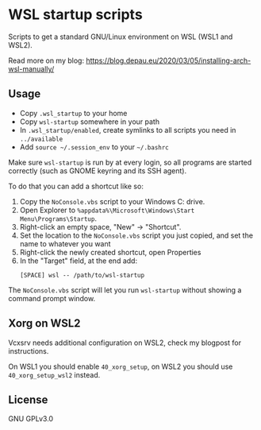 # WSL startup scripts

Scripts to get a standard GNU/Linux environment on WSL (WSL1 and WSL2).

Read more on my blog: https://blog.depau.eu/2020/03/05/installing-arch-wsl-manually/

## Usage

- Copy `.wsl_startup` to your home
- Copy `wsl-startup` somewhere in your path
- In `.wsl_startup/enabled`, create symlinks to all scripts you need in `../available`
- Add `source ~/.session_env` to your `~/.bashrc`

Make sure `wsl-startup` is run by at every login, so all programs
are started correctly (such as GNOME keyring and its SSH agent).

To do that you can add a shortcut like so:

1. Copy the `NoConsole.vbs` script to your Windows C: drive.
2. Open Explorer to `%appdata%\Microsoft\Windows\Start Menu\Programs\Startup`.
3. Right-click an empty space, "New" → "Shortcut".
4. Set the location to the `NoConsole.vbs` script you just copied, and set the name
   to whatever you want
5. Right-click the newly created shortcut, open Properties
6. In the "Target" field, at the end add:
   ```
   [SPACE] wsl -- /path/to/wsl-startup
   ```

The `NoConsole.vbs` script will let you run `wsl-startup` without showing a command
prompt window.

## Xorg on WSL2

Vcxsrv needs additional configuration on WSL2, check my blogpost for instructions.

On WSL1 you should enable `40_xorg_setup`, on WSL2 you should use `40_xorg_setup_wsl2`
instead.

## License

GNU GPLv3.0

